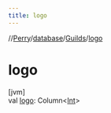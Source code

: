 ```yaml
---
title: logo
---
```

//[Perry](../../../index.html)/[database](../index.html)/[Guilds](index.html)/[logo](logo.html)



# logo



[jvm]\
val [logo](logo.html): Column<[Int](https://kotlinlang.org/api/latest/jvm/stdlib/kotlin/-int/index.html)>




